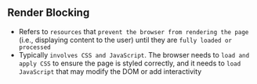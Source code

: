 ## Render Blocking

- Refers to `resources` that `prevent the browser from rendering the page` (i.e., displaying content to the user) until they are `fully loaded or processed`
- Typically `involves CSS and JavaScript`. The browser needs to `load and apply CSS` to ensure the page is styled correctly, and it needs to `load JavaScript` that may modify the DOM or add interactivity
